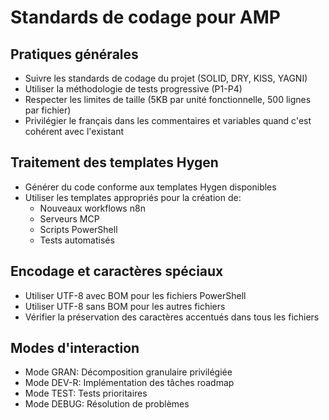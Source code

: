 # Standards de codage pour AMP

## Pratiques générales

- Suivre les standards de codage du projet (SOLID, DRY, KISS, YAGNI)
- Utiliser la méthodologie de tests progressive (P1-P4)
- Respecter les limites de taille (5KB par unité fonctionnelle, 500 lignes par fichier)
- Privilégier le français dans les commentaires et variables quand c'est cohérent avec l'existant

## Traitement des templates Hygen

- Générer du code conforme aux templates Hygen disponibles
- Utiliser les templates appropriés pour la création de:
  - Nouveaux workflows n8n
  - Serveurs MCP
  - Scripts PowerShell
  - Tests automatisés

## Encodage et caractères spéciaux

- Utiliser UTF-8 avec BOM pour les fichiers PowerShell
- Utiliser UTF-8 sans BOM pour les autres fichiers
- Vérifier la préservation des caractères accentués dans tous les fichiers

## Modes d'interaction

- Mode GRAN: Décomposition granulaire privilégiée
- Mode DEV-R: Implémentation des tâches roadmap
- Mode TEST: Tests prioritaires
- Mode DEBUG: Résolution de problèmes